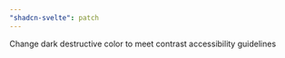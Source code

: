 ```yaml
---
"shadcn-svelte": patch
---
```


Change dark destructive color to meet contrast accessibility guidelines
